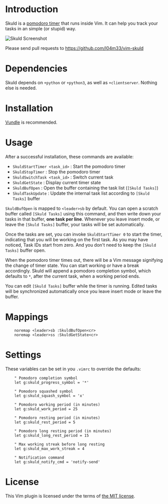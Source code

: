 Introduction
============

Skuld is a [pomodoro timer][1] that runs inside Vim. It can help you track
your tasks in an simple (or stupid) way.

![Skuld Screenshot](https://raw.github.com/l04m33/img/master/vim-skuld-screenshot.png)

Please send pull requests to https://github.com/l04m33/vim-skuld

[1]: http://en.wikipedia.org/wiki/Pomodoro_technique

Dependencies
============

Skuld depends on `+python` or `+python3`, as well as `+clientserver`.
Nothing else is needed.

Installation
============

[Vundle][2] is recommended.

[2]: https://github.com/gmarik/vundle

Usage
=====

After a successful installation, these commands are available:

- `SkuldStartTimer <task_id>`   : Start the pomodoro timer
- `SkuldStopTimer`              : Stop the pomodoro timer
- `SkuldSwitchTask <task_id>`   : Switch current task
- `SkuldGetState`               : Display current timer state
- `SkuldBufOpen`                : Open the buffer containing the task list (`[Skuld Tasks]`)
- `SkuldTaskUpdate`             : Update the internal task list according to `[Skuld Tasks]` buffer

`SkuldBufOpen` is mapped to `<leader>sb` by default. You can open a scratch
buffer called `[Skuld Tasks]` using this command, and then write down your
tasks in that buffer, **one task per line**. Whenever you leave insert mode,
or leave the `[Skuld Tasks]` buffer, your tasks will be set automatically.

Once the tasks are set, you can invoke `SkuldStartTimer 0` to start the
timer, indicating that you will be working on the first task. As you may
have noticed, Task IDs start from zero. And you don't need to keep the 
`[Skuld Tasks]` buffer open.

When the pomodoro timer times out, there will be a Vim message signifying
the change of timer state. You can start working or have a break
accordingly. Skuld will append a pomodoro completion symbol, which defaults
to `*`, after the current task, when a working period ends.

You can edit `[Skuld Tasks]` buffer while the timer is running. Edited
tasks will be synchronized automatically once you leave insert mode or
leave the buffer.

Mappings
========

```VimL
    noremap <leader>sb :SkuldBufOpen<cr>
    noremap <leader>ss :SkuldGetState<cr>
```

Settings
========

These variables can be set in you `.vimrc` to override the defaults:

```VimL
    " Pomodoro completion symbol
    let g:skuld_progress_symbol = '*'

    " Pomodoro squashed symbol
    let g:skuld_squash_symbol = 'x'

    " Pomodoro working period (in minutes)
    let g:skuld_work_period = 25

    " Pomodoro resting period (in minutes)
    let g:skuld_rest_period = 5

    " Pomodoro long resting period (in minutes)
    let g:skuld_long_rest_period = 15

    " Max working streak before long resting
    let g:skuld_max_work_streak = 4

    " Notification command
    let g:skuld_notify_cmd = 'notify-send'
```

License
=======

This Vim plugin is licensed under the terms of [the MIT license][3].

[3]: http://l04m33.mit-license.org/

